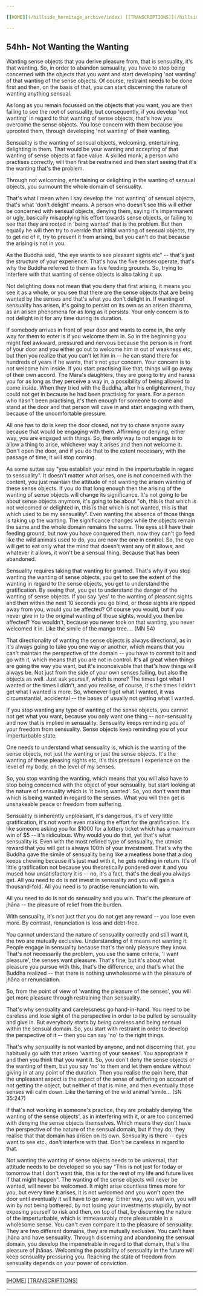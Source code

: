 ```yaml
---

[[HOME]](/hillside_hermitage_archive/index) [[TRANSCRIPTIONS]](/hillside_hermitage_archive/summarized_talk_transcriptions/index)

---
```


54hh- Not Wanting the Wanting
-----------------------------

Wanting sense objects that you derive pleasure from, that is sensuality,
it's that wanting. So, in order to abandon sensuality, you have to stop
being concerned with the objects that you want and start developing 'not
wanting' of that wanting of the sense objects. Of course, restraint
needs to be done first and then, on the basis of that, you can start
discerning the nature of wanting anything sensual.

As long as you remain focussed on the objects that you want, you are
then failing to see the root of sensuality, but consequently, if you
develop 'not wanting' in regard to that wanting of sense objects, that's
how you overcome the sense objects. You lose concern with them because
you uprooted them, through developing 'not wanting' of their wanting.

Sensuality is the wanting of sensual objects, welcoming, entertaining,
delighting in them. That would be your wanting and accepting of that
wanting of sense objects at face value. A skilled monk, a person who
practises correctly, will then first be restrained and then start seeing
that it's the wanting that's the problem.

Through not welcoming, entertaining or delighting in the wanting of
sensual objects, you surmount the whole domain of sensuality.

That's what I mean when I say develop the 'not wanting' of sensual
objects, that's what 'don't delight' means. A person who doesn't see
this will either be concerned with sensual objects, denying them, saying
it's impermanent or ugly, basically misapplying his effort towards sense
objects, or failing to see that they are rooted in 'being wanted' that
is the problem. But then equally he will then try to override that
initial wanting of sensual objects, try to get rid of it, try to prevent
it from arising, but you can't do that because the arising is not in
you.

As the Buddha said, "the eye wants to see pleasant sights etc" -- that's
just the structure of your experience. That's how the five senses
operate, that's why the Buddha referred to them as five feeding grounds.
So, trying to interfere with that wanting of sense objects is also
taking it up.

Not delighting does not mean that you deny that first arising, it means
you see it as a whole, or you see that there are the sense objects that
are being wanted by the senses and that's what you don't delight in. If
wanting of sensuality has arisen, it's going to persist on its own as an
arisen dhamma, as an arisen phenomena for as long as it persists. Your
only concern is to not delight in it for any time during its duration.

If somebody arrives in front of your door and wants to come in, the only
way for them to enter is if you welcome them in. So in the beginning you
might feel awkward, pressured and nervous because the person is in front
of your door and you either go out to welcome him in out of weakness
etc, but then you realize that you can't let him in -- he can stand
there for hundreds of years if he wants, that's not your concern. Your
concern is to not welcome him inside. If you start practising like that,
things will go away of their own accord. The Mara's daughters, they are
going to try and harass you for as long as they perceive a way in, a
possibility of being allowed to come inside. When they tried with the
Buddha, after his enlightenment, they could not get in because he had
been practising for years. For a person who hasn't been practising, it's
then enough for someone to come and stand at the door and that person
will cave in and start engaging with them, because of the uncomfortable
pressure.

All one has to do is keep the door closed, not try to chase anyone away
because that would be engaging with them. Affirming or denying, either
way, you are engaged with things. So, the only way to not engage is to
allow a thing to arise, whichever way it arises and then not welcome it.
Don't open the door, and if you do that to the extent necessary, with
the passage of time, it will stop coming.

As some suttas say "you establish your mind in the imperturbable in
regard to sensuality". It doesn't matter what arises, one is not
concerned with the content, you just maintain the attitude of not
wanting the arisen wanting of these sense objects. If you do that long
enough then the arising of the wanting of sense objects will change its
significance. It's not going to be about sense objects anymore, it's
going to be about "oh, this is that which is not welcomed or delighted
in, this is that which is not wanted, this is that which used to be my
sensuality". Even wanting the absence of those things is taking up the
wanting. The significance changes while the objects remain the same and
the whole domain remains the same. The eyes still have their feeding
ground, but now you have conquered them, now they can't go feed like the
wild animals used to do, you are now the one in control. So, the eye
will get to eat only what the mind that doesn't want any of it allows,
and whatever it allows, it won't be a sensual thing. Because that has
been abandoned.

Sensuality requires taking that wanting for granted. That's why if you
stop wanting the wanting of sense objects, you get to see the extent of
the wanting in regard to the sense objects, you get to understand the
gratification. By seeing that, you get to understand the danger of the
wanting of sense objects. If you say 'yes' to the wanting of pleasant
sights and then within the next 10 seconds you go blind, or those sights
are ripped away from you, would you be affected? Of course you would,
but if you never give in to the original wanting of those sights, would
you then be affected? You wouldn't, because you never took on that
wanting, you never welcomed it in. Like the simile of the mango tree....
(MN 54)

That directionality of wanting the sense objects is always directional,
as in it's always going to take you one way or another, which means that
you can't maintain the perspective of the domain -- you have to commit
to it and go with it, which means that you are not in control. It's all
great when things are going the way you want, but it's inconceivable
that that's how things will always be. Not just from the side of your
own senses failing, but also the objects as well. Just ask yourself,
which is more? The times I got what I wanted or the times I didn't, and
you realise, of course, it's the times I didn't get what I wanted is
more. So, whenever I got what I wanted, it was circumstantial,
accidental -- the bases of usually not getting what I wanted.

If you stop wanting any type of wanting of the sense objects, you cannot
not get what you want, because you only want one thing -- non-sensuality
and now that is implied in sensuality. Sensuality keeps reminding you of
your freedom from sensuality. Sense objects keep reminding you of your
imperturbable state.

One needs to understand what sensuality is, which is the wanting of the
sense objects, not just the wanting or just the sense objects. It's the
wanting of these pleasing sights etc, it's this pressure I experience on
the level of my body, on the level of my senses.

So, you stop wanting the wanting, which means that you will also have to
stop being concerned with the object of your sensuality, but start
looking at the nature of sensuality which is 'it being wanted'. So, you
don't want that which is being wanted in regard to the senses. What you
will then get is unshakeable peace or freedom from suffering.

Sensuality is inherently unpleasant, it's dangerous, it's of very little
gratification, it's not worth even making the effort for the
gratification. It's like someone asking you for \$1000 for a lottery
ticket which has a maximum win of \$5 -- it's ridiculous. Why would you
do that, yet that's what sensuality is. Even with the most refined type
of sensuality, the utmost reward that you will get is always 100th of
your investment. That's why the Buddha gave the simile of sensuality
being like a meatless bone that a dog keeps chewing because it's just
mad with it, he gets nothing in return. It's of little gratification not
because you theoretically pondered over it and you mused how
unsatisfactory it is -- no, it's a fact, that's the deal you always get.
All you need to do is not invest in sensuality and you will gain a
thousand-fold. All you need is to practise renunciation to win.

All you need to do is not do sensuality and you win. That's the pleasure
of jhāna -- the pleasure of relief from the burden.

With sensuality, it's not just that you do not get any reward -- you
lose even more. By contrast, renunciation is loss and debt-free.

You cannot understand the nature of sensuality correctly and still want
it, the two are mutually exclusive. Understanding of it means not
wanting it. People engage in sensuality because that's the only pleasure
they know. That's not necessarily the problem, you use the same
criteria, 'I want pleasure', the senses want pleasure. That's fine, but
it's about what pleasure you pursue with this, that's the difference,
and that's what the Buddha realized -- that there is nothing unwholesome
with the pleasure of jhāna or renunciation.

So, from the point of view of 'wanting the pleasure of the senses', you
will get more pleasure through restraining than sensuality.

That's why sensuality and carelessness go hand-in-hand. You need to be
careless and lose sight of the perspective in order to be pulled by
sensuality and give in. But everybody starts by being careless and being
sensual within the sensual domain. So, you start with restraint in order
to develop the perspective of it -- then you can say 'no' to the right
things.

That's why sensuality is not wanted by anyone, and not discerning that,
you habitually go with that arisen 'wanting of your senses'. You
appropriate it and then you think that you want it. So, you don't deny
the sense objects or the wanting of them, but you say 'no' to them and
let them endure without giving in at any point of the duration. Then you
realise the pain here, that the unpleasant aspect is the aspect of the
sense of suffering on account of not getting the object, but neither of
that is mine, and then eventually those senses will calm down. Like the
taming of the wild animal 'simile... (SN 35:247)

If that's not working in someone's practice, they are probably denying
'the wanting of the sense objects', as in interfering with it, or are
too concerned with denying the sense objects themselves. Which means
they don't have the perspective of the nature of the sensual domain, but
if they do, they realise that that domain has arisen on its own.
Sensuality is there -- eyes want to see etc., don't interfere with that.
Don't be careless in regard to that.

Not wanting the wanting of sense objects needs to be universal, that
attitude needs to be developed so you say "This is not just for today or
tomorrow that I don't want this, this is for the rest of my life and
future lives if that might happen". The wanting of the sense objects
will never be wanted, will never be welcomed. It might arise countless
times more for you, but every time it arises, it is not welcomed and you
won't open the door until eventually it will have to go away. Either
way, you will win, you will win by not being bothered, by not losing
your investments stupidly, by not exposing yourself to risk and then, on
top of that, by discerning the nature of the imperturbable, which is
immeasurably more pleasurable in a wholesome sense. You can't even
compare it to the pleasure of sensuality. They are two different
domains, they are mutually exclusive. You can't have jhāna and have
sensuality. Through discerning and abandoning the sensual domain, you
develop the impenetrable in regard to that domain, that's the pleasure
of jhānas. Welcoming the possibility of sensuality in the future will
keep sensuality pressuring you. Reaching the state of freedom from
sensuality depends on your power of conviction.

---

[[HOME]](/hillside_hermitage_archive/index) [[TRANSCRIPTIONS]](/hillside_hermitage_archive/summarized_talk_transcriptions/index)

---
